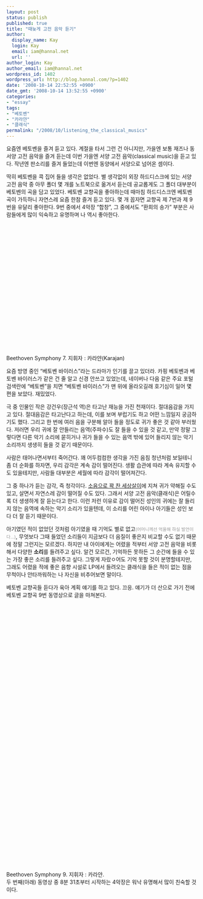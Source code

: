 ```yaml
---
layout: post
status: publish
published: true
title: "때늦게 고전 음악 듣기"
author:
  display_name: Kay
  login: Kay
  email: iam@hannal.net
  url: ''
author_login: Kay
author_email: iam@hannal.net
wordpress_id: 1402
wordpress_url: http://blog.hannal.com/?p=1402
date: '2008-10-14 22:52:55 +0900'
date_gmt: '2008-10-14 13:52:55 +0900'
categories:
- "essay"
tags:
- "베토벤"
- "카라얀"
- "클래식"
permalink: "/2008/10/listening_the_classical_musics"
---
```

<p>요즘엔 베토벤을 즐겨 듣고 있다. 계절을 타서 그런 건 아니지만, 가을엔 보통 재즈나 동서양 고전 음악을 즐겨 듣는데 이번 가을엔 서양 고전 음악(classical music)을 듣고 있다. 작년엔 판소리를 즐겨 들었는데 이번엔 동양에서 서양으로 넘어온 셈이다.</p>
<p>딱히 베토벤을 콕 집어 들을 생각은 없었다. 별 생각없이 외장 하드디스크에 있는 서양 고전 음악 중 아무 폴더 몇 개를 노트북으로 옮겨서 듣는데 공교롭게도 그 폴더 대부분이 베토벤의 곡을 담고 있었다. 베토벤 교향곡을 좋아하는데 때마침 하드디스크엔 베토벤 곡이 가득하니 자연스레 요즘 한참 즐겨 듣고 있다. 몇 개 꼽자면 교향곡 제 7번과 제 9번을 유달리 좋아한다. 9번 중에서 4악장 “합창”, 그 중에서도 “환희의 송가” 부분은 사람들에게 많이 익숙하고 유명하며 나 역시 좋아한다.</p>
<p class="centerphoto"><object width="425" height="344"><param name="movie" value="http://www.youtube.com/v/s8eigkwmMEo&hl=ko&fs=1"></param><param name="allowFullScreen" value="true"></param><embed src="http://www.youtube.com/v/s8eigkwmMEo&hl=ko&fs=1" type="application/x-shockwave-flash" allowfullscreen="true" width="425" height="344"></embed></object><br />Beethoven Symphony 7. 지휘자 : 카라얀(Karajan)</p>
<p>요즘 방영 중인 “베토벤 바이러스”라는 드라마가 인기를 끌고 있더라. 카핑 베토벤과 베토벤 바이러스가 같은 건 줄 알고 신경 안쓰고 있었는데, 네이버나 다음 같은 주요 포털 검색란에 “베토벤”을 치면 “베토벤 바이러스”가 맨 위에 올라오길래 호기심이 일어 몇 편을 보았다. 재밌었다.</p>
<p>극 중 인물인 작은 강건우(장근석 역)은 타고난 재능을 가진 천재이다. 절대음감을 가지고 있다. 절대음감은 타고난다고 하는데, 이를 보며 부럽기도 하고 어떤 느낌일지 궁금하기도 했다. 그리고 한  번에 여러 음을 구분해 알아 들을 정도로 귀가 좋은 것 같아 부러웠다. 저러면 우리 귀에 잘 안들리는 음역(주파수)도 잘 들을 수 있을 것 같고, 만약 정말 그렇다면 다른 악기 소리에 묻히거나 귀가 들을 수 있는 음역 밖에 있어 들리지 않는 악기 소리까지 생생히 들을 것 같기 때문이다.</p>
<p>사람은 태어나면서부터 죽어간다. 꽤 어두컴컴한 생각을 가진 음침 청년처럼 보일테니 좀 더 순화를 하자면, 우리 감각은 계속 감이 떨어진다. 생활 습관에 따라 계속 유지할 수도 있을테지만, 사람들 대부분은 세월에 따라 감각이 떨어져간다.</p>
<p>그 중 하나가 듣는 감각, 즉 청각이다. <a href="http://blog.hannal.com/who_takes_my_ears/">소음으로 꽉 찬 세상살이</a>에 지쳐 귀가 약해질 수도 있고, 살면서 자연스레 감이 떨어질 수도 있다. 그래서 서양 고전 음악(클래식)은 어릴수록 더 생생하게 잘 듣는다고 한다. 이런 저런 이유로 감이 떨어진 성인의 귀에는 잘 들리지 않는 음역에 속하는 악기 소리가 있을텐데, 이 소리를 어린 아이나 아기들은 성인 보다 더 잘 듣기 때문이다.</p>
<p>아기였던 적이 없었던 것처럼 아기였을 때 기억도 별로 없고<small style="color: #999">(어머니께선 억울해 하실 발언이다...)</small>, 무엇보다 그때 들었던 소리들이 지금보다 더 음질이 좋은지 비교할 수도 없기 때문에 정말 그런지는 모르겠다. 하지만 내 아이에게는 어렸을 적부터 서양 고전 음악을 비롯해서 다양한 <strong>소리</strong>를 들려주고 싶다. 알건 모르건, 기억하든 못하든 그 순간에 들을 수 있는 가장 좋은 소리를 들려주고 싶다. 그렇게 자랐ㅇ어도 기억 못할 것이 분명할테지만, 그래도 어렸을 적에 좋은 음향 시설로 LP에서 들려오는 클래식을 들은 적이 없는 점을 무척이나 안타까워하는 나 자신을 비추어보면 말이다.</p>
<p>베토벤 교향곡들 듣다가 육아 계획 얘기를 하고 있다. 끄응. 얘기가 더 산으로 가기 전에 베토벤 교향곡 9번 동영상으로 글을 마쳐본다.</p>
<p class="centerphoto"><object width="425" height="344"><param name="movie" value="http://www.youtube.com/v/O2AEaQJuKDY&hl=ko&fs=1"></param><param name="allowFullScreen" value="true"></param><embed src="http://www.youtube.com/v/O2AEaQJuKDY&hl=ko&fs=1" type="application/x-shockwave-flash" allowfullscreen="true" width="425" height="344"></embed></object></p>
<p class="centerphoto"><object width="425" height="344"><param name="movie" value="http://www.youtube.com/v/cSEqQsAXbJw&hl=ko&fs=1"></param><param name="allowFullScreen" value="true"></param><embed src="http://www.youtube.com/v/cSEqQsAXbJw&hl=ko&fs=1" type="application/x-shockwave-flash" allowfullscreen="true" width="425" height="344"></embed></object><br />
Beethoven Symphony 9. 지휘자 : 카라얀.<br />
두 번째(아래) 동영상 중 8분 31초부터 시작하는 4악장은 워낙 유명해서 많이 친숙할 것이다.</p>
